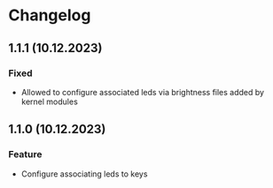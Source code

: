 # Changelog

## 1.1.1 (10.12.2023)

### Fixed

- Allowed to configure associated leds via brightness files added by kernel modules

## 1.1.0 (10.12.2023)

### Feature

- Configure associating leds to keys
